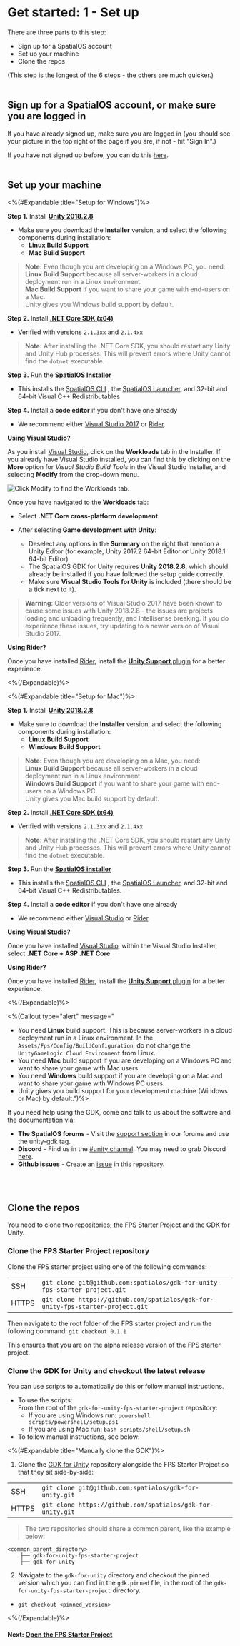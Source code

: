 # Get started: 1 - Set up
There are three parts to this step: 

* Sign up for a SpatialOS account
* Set up your machine
* Clone the repos 

(This step is the longest of the 6 steps - the others are much quicker.)
<br/>
<br/>
## Sign up for a SpatialOS account, or make sure you are logged in

If you have already signed up, make sure you are logged in (you should see your picture in the top right of the page if you are, if not - hit "Sign In".)

If you have not signed up before, you can do this [here](https://improbable.io/get-spatialos).
<br/>
<br/>

## Set up your machine

<%(#Expandable title="Setup for Windows")%>

**Step 1.** Install **<a href="https://unity3d.com/get-unity/download/archive" data-track-link="Unity Download Link Clicked|product=Docs|platform=Win|label=Win" target="_blank"><strong>Unity 2018.2.8</strong></a>**

- Make sure you download the **Installer** version, and select the following components during installation:
  - **Linux Build Support**
  - **Mac Build Support**

> **Note:**
Even though you are developing on a Windows PC, you need:<br/>
**Linux Build Support** because all server-workers in a cloud deployment run in a Linux environment. <br/>
**Mac Build Support** if you want to share your game with end-users on a Mac.<br/>
Unity gives you Windows build support by default.

**Step 2.** Install **<a href="https://www.microsoft.com/net/download/dotnet-core/2.1" data-track-link=".NET Core Download Link Clicked|product=Docs|platform=Win|label=Win" target="_blank"><strong>.NET Core SDK (x64)</strong></a>**

- Verified with versions `2.1.3xx` and `2.1.4xx`

> **Note:** After installing the .NET Core SDK, you should restart any Unity and Unity Hub processes. This will prevent errors where Unity cannot find the `dotnet` executable.

**Step 3.** Run the **<a href="https://console.improbable.io/installer/download/stable/latest/win" data-track-link="SpatialOS Installer Downloaded|product=Docs|platform=Win|label=Win" target="_blank">SpatialOS Installer</a>**

- This installs the [SpatialOS CLI]({{urlRoot}}/content/glossary#spatial-command-line-tool-cli) , the [SpatialOS Launcher]({{urlRoot}}/content/glossary#launcher), and 32-bit and 64-bit Visual C++ Redistributables

**Step 4.** Install a **code editor** if you don't have one already

- We recommend either [Visual Studio 2017](https://www.visualstudio.com/downloads/) or [Rider](https://www.jetbrains.com/rider/).

**Using Visual Studio?**

As you install [Visual Studio](https://www.visualstudio.com/downloads/), click on the **Workloads** tab in the Installer. If you already have Visual Studio installed, you can find this by clicking on the **More** option for *Visual Studio Build Tools* in the Visual Studio Installer, and selecting **Modify** from the drop-down menu.

![Click Modify to find the Workloads tab.]({{assetRoot}}assets/setup/windows/visualstudioworkloads.png)

Once you have navigated to the **Workloads** tab:

* Select **.NET Core cross-platform development**.

* After selecting **Game development with Unity**:
  * Deselect any options in the **Summary** on the right that mention a Unity Editor (for example, Unity 2017.2 64-bit Editor or Unity 2018.1 64-bit Editor).
  * The SpatialOS GDK for Unity requires **Unity 2018.2.8**, which should already be installed if you have followed the setup guide correctly.
  * Make sure **Visual Studio Tools for Unity** is included (there should be a tick next to it).

> **Warning**: Older versions of Visual Studio 2017 have been known to cause some issues with Unity 2018.2.8 - the issues are projects loading and unloading frequently, and Intellisense breaking. If you do experience these issues, try updating to a newer version of Visual Studio 2017.

**Using Rider?**

Once you have installed [Rider](https://www.jetbrains.com/rider/), install the [**Unity Support** plugin](https://github.com/JetBrains/resharper-unity) for a better experience.

<%(/Expandable)%>

<%(#Expandable title="Setup for Mac")%>

**Step 1.** Install **<a href="https://unity3d.com/get-unity/download/archive" data-track-link="Unity Download Link Clicked|product=Docs|platform=Mac|label=Mac" target="_blank"><strong>Unity 2018.2.8</strong></a>**

- Make sure to download the **Installer** version, and select the following components during installation:
  - **Linux Build Support**
  - **Windows Build Support**

> **Note:**
Even though you are developing on a Mac, you need:<br/>
**Linux Build Support** because all server-workers in a cloud deployment run in a Linux environment. <br/>
**Windows Build Support** if you want to share your game with end-users on a Windows PC.<br/>
Unity gives you Mac build support by default.

**Step 2.** Install **<a href="https://www.microsoft.com/net/download/dotnet-core/2.1" data-track-link=".NET Core Download Link Clicked|product=Docs|platform=Mac|label=Mac" target="_blank"><strong>.NET Core SDK (x64)</strong></a>**

- Verified with versions `2.1.3xx` and `2.1.4xx`

> **Note:** After installing the .NET Core SDK, you should restart any Unity and Unity Hub processes. This will prevent errors where Unity cannot find the `dotnet` executable.

**Step 3.** Run the **<a href="https://console.improbable.io/installer/download/stable/latest/mac" data-track-link="SpatialOS Installer Downloaded|product=Docs|platform=Mac|label=Mac" target="_blank">SpatialOS installer</a>**

* This installs the [SpatialOS CLI]({{urlRoot}}/content/glossary#spatial-command-line-tool-cli) , the [SpatialOS Launcher]({{urlRoot}}/content/glossary#launcher), and 32-bit and 64-bit Visual C++ Redistributables.

**Step 4.** Install a **code editor** if you don't have one already

* We recommend either [Visual Studio](https://www.visualstudio.com/downloads/) or [Rider](https://www.jetbrains.com/rider/).

**Using Visual Studio?**

Once you have installed [Visual Studio](https://www.visualstudio.com/downloads/), within the Visual Studio Installer, select **.NET Core + ASP .NET Core**.

**Using Rider?**

Once you have installed [Rider](https://www.jetbrains.com/rider/), install the [**Unity Support** plugin](https://github.com/JetBrains/resharper-unity) for a better experience.

<%(/Expandable)%>

<%(Callout type="alert" message="
* You need **Linux** build support. This is because server-workers in a cloud deployment run in a Linux environment. In the `Assets/Fps/Config/BuildConfiguration`, do not change the `UnityGameLogic Cloud Environment` from Linux.<br/>
* You need **Mac** build support if you are developing on a Windows PC and want to share your game with Mac users.<br/>
* You need **Windows** build support if you are developing on a Mac and want to share your game with Windows PC users. <br/>
* Unity gives you build support for your development machine (Windows or Mac) by default.")%>


If you need help using the GDK, come and talk to us about the software and the documentation via:

* **The SpatialOS forums** - Visit the [support section](https://forums.improbable.io/new-topic?category=Support&tags=unity-gdk) in our forums and use the unity-gdk tag.
* **Discord** - Find us in the [#unity channel](https://discord.gg/SCZTCYm). You may need to grab Discord [here](https://discordapp.com/).
* **Github issues** - Create an [issue](https://github.com/spatialos/gdk-for-unity/issues) in this repository.
<br/>
<br/>


## Clone the repos

You need to clone two repositories; the FPS Starter Project and the GDK for Unity.

### Clone the FPS Starter Project repository

Clone the FPS starter project using one of the following commands:

|     |     |
| --- | --- |
| SSH | `git clone git@github.com:spatialos/gdk-for-unity-fps-starter-project.git` |
| HTTPS | `git clone https://github.com/spatialos/gdk-for-unity-fps-starter-project.git` |

Then navigate to the root folder of the FPS starter project and run the following command: `git checkout 0.1.1`

This ensures that you are on the alpha release version of the FPS starter project.

### Clone the GDK for Unity and checkout the latest release

You can use scripts to automatically do this or follow manual instructions.

* To use the scripts:<br/>
From the root of the `gdk-for-unity-fps-starter-project` repository:
    * If you are using Windows run: `powershell scripts/powershell/setup.ps1`
    * If you are using Mac run: `bash scripts/shell/setup.sh`
* To follow manual instructions, see below:

<%(#Expandable title="Manually clone the GDK")%>

1. Clone the [GDK for Unity](https://github.com/spatialos/gdk-for-unity) repository alongside the FPS Starter Project so that they sit side-by-side:

|     |     |
| --- | --- |
| SSH | `git clone git@github.com:spatialos/gdk-for-unity.git` |
| HTTPS | `git clone https://github.com/spatialos/gdk-for-unity.git` |
  > The two repositories should share a common parent, like the example below:
  ```text
  <common_parent_directory>
      ├── gdk-for-unity-fps-starter-project
      ├── gdk-for-unity
  ```

2. Navigate to the `gdk-for-unity` directory and checkout the pinned version which you can find in the `gdk.pinned` file, in the root of the `gdk-for-unity-fps-starter-project` directory.
  * `git checkout <pinned_version>`

<%(/Expandable)%>
<br/>
#### Next: [Open the FPS Starter Project]({{urlRoot}}/content/get-started/open-project.md)

